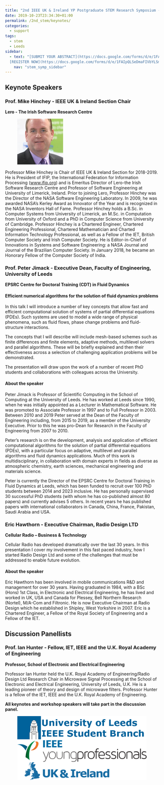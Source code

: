 ```yaml
---
title: "2nd IEEE UK & Ireland YP Postgraduate STEM Research Symposium - Keynotes and panelist"
date: 2019-10-23T23:34:30+01:00
permalink: /2nd_stem/keynotes/
categories:
  - support
tags:
  - stem
  - Leeds
sidebar:
  - text: "[SUBMIT YOUR ABSTRACT](https://docs.google.com/forms/d/e/1FAIpQLScc-PwLXCjWlXFSW3gZV38aU1iiRDb0zHMwfKTZcZL6QXGXgQ/viewform){: .btn .btn--success}
  [REGISTER NOW](https://docs.google.com/forms/d/e/1FAIpQLSeDmaFIVbYLSmBbvkKWVVyZtRapcTI0aO_75W6BwDnofLv9Dg/viewform){: .btn .btn--success}"
    nav: "stem_symp_sidebar"
---
```


## Keynote Speakers

### Prof. Mike Hinchey - IEEE UK & Ireland Section Chair
**Lero - The Irish Software Research Centre**

<figure>
	<img src="/assets/images/stem_leeds_2019/Pimike-hinchey-150x150.jpg" style="max-width:150px">
</figure>

Professor Mike Hinchey is Chair of IEEE UK & Ireland Section for 2018-2019. He is President of IFIP, the International Federation for Information Processing (www.ifip.org) and is Emeritus Director of Lero-the Irish Software Research Centre and Professor of Software Engineering at University of Limerick, Ireland. Prior to joining Lero, Professor Hinchey was the Director of the NASA Software Engineering Laboratory. In 2009, he was awarded NASA’s Kerley Award as Innovator of the Year and is recognized in the NASA Inventors Hall of Fame. Professor Hinchey holds a B.Sc. in Computer Systems from University of Limerick, an M.Sc. in Computation from University of Oxford and a PhD in Computer Science from University of Cambridge. Professor Hinchey is a Chartered Engineer, Chartered Engineering Professional, Chartered Mathematician and Charted Information Technology Professional, as well as a Fellow of the IET, British Computer Society and Irish Computer Society. He is Editor-in-Chief of Innovations in Systems and Software Engineering: a NASA Journal and Journal of the Brazilian Computer Society. In January 2018, he became an Honorary Fellow of the Computer Society of India.

### Prof. Peter Jimack - Executive Dean, Faculty of Engineering, University of Leeds
**EPSRC Centre for Doctoral Training (CDT) in Fluid Dynamics**

#### Efficient numerical algorithms for the solution of fluid dynamics problems

In this talk I will introduce a number of key concepts that allow fast and efficient computational solution of systems of partial differential equations (PDEs). Such systems are used to model a wide range of physical phenomena, such as fluid flows, phase change problems and fluid-structure interactions.

The concepts that I will describe will include mesh-based schemes such as finite differences and finite elements, adaptive methods, multilevel solvers and parallel algorithms. These will be briefly explained and then their effectiveness across a selection of challenging application problems will be demonstrated.

The presentation will draw upon the work of a number of recent PhD students and collaborations with colleagues across the University.

#### About the speaker

Peter Jimack is Professor of Scientific Computing in the School of Computing at the University of Leeds. He has worked at Leeds since 1990, when he was initially appointed as a Lecturer in Mathematical Software. He was promoted to Associate Professor in 1997 and to Full Professor in 2003. Between 2010 and 2019 Peter served at the Dean of the Faculty of Engineering including, from 2015 to 2019, as a member of the University Executive. Prior to this he was pro-Dean for Research in the Faculty of Engineering from 2007 to 2010.

Peter’s research is on the development, analysis and application of efficient computational algorithms for the solution of partial differential equations (PDEs), with a particular focus on adaptive, multilevel and parallel algorithms and fluid dynamics applications. Much of this work is multidisciplinary, in collaboration with domain experts in fields as diverse as atmospheric chemistry, earth sciences, mechanical engineering and materials science.

Peter is currently the Director of the EPSRC Centre for Doctoral Training in Fluid Dynamics at Leeds, which has been funded to recruit over 100 PhD students between 2014 and 2023 inclusive. He has personally supervised 30 successful PhD students (with whom he has co-published almost 80 papers) and currently advises 5 others. In recent years he has published papers with international collaborators in Canada, China, France, Pakistan, Saudi Arabia and USA.

### Eric Hawthorn - Executive Chairman, Radio Design LTD
**Cellular Radio – Business & Technology**

Cellular Radio has developed dramatically over the last 30 years. In this presentation I cover my involvement in this fast paced industry, how I started Radio Design Ltd and some of the challenges that must be addressed to enable future evolution.

#### About the speaker

Eric Hawthorn has been involved in mobile communications R&D and management for over 30 years. Having graduated in 1984, with a BSc (Hons) 1st Class, in Electronic and Electrical Engineering, he has lived and worked in UK, USA and Canada for Plessey, Bell Northern Research (Nortel), M/A-Com and Filtronic. He is now Executive Chairman at Radio Design which he established in Shipley, West Yorkshire in 2007. Eric is a Chartered Engineer, a Fellow of the Royal Society of Engineering and a Fellow of the IET.

## Discussion Panellists

### Prof. Ian Hunter - Fellow, IET, IEEE and the U.K. Royal Academy of Engineering
**Professor, School of Electronic and Electrical Engineering**

Professor Ian Hunter held the U.K. Royal Academy of Engineering/Radio Design Ltd Research Chair in Microwave Signal Processing at the School of Electronic and Electrical Engineering, University of Leeds, U.K. He is a leading pioneer of theory and design of microwave filters. Professor Hunter is a fellow of the IET, IEEE and the U.K. Royal Academy of Engineering.

**All keynotes and workshop speakers will take part in the discussion panel.**

<figure class="half">
	<img src="/assets/images/stem_leeds_2019/UniLeeds-SB-Logo-1.png">
	<img src="/assets/images/IEEE_UK-Ireland_YP_Logo_RGB_Horz-1.png">
</figure>
